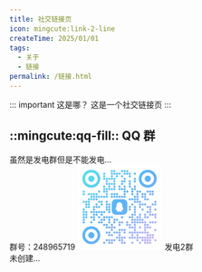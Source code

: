 ```yaml
---
title: 社交链接页
icon: mingcute:link-2-line
createTime: 2025/01/01
tags:
  - 关于
  - 链接
permalink: /链接.html
---
```


::: important 这是哪？
这是一个社交链接页
:::

## ::mingcute:qq-fill:: QQ 群
<CardGrid>
<LinkCard title="YM发电机 1群" icon="mingcute:qq-fill" href="https://qm.qq.com/q/nArAtRSi1W">
  虽然是发电群但是不能发电...<br>
  群号：248965719
</LinkCard>
  <img src="/rc/qq-1.png" width="150px">
</CardGrid>

<CardGrid>
<LinkCard title="YM发电机 2群" icon="mingcute:qq-fill" href="">
  发电2群<br>
  未创建...
</LinkCard>
  <!-- 
  <img src="/rc/qq-2.png" width="150px">
  -->
</CardGrid>

<p style="margin-top: 100px"></p>

<LinkCard title="合作成员的社交链接" icon="mingcute:contacts-3-line" href="/friends/">
</LinkCard>
